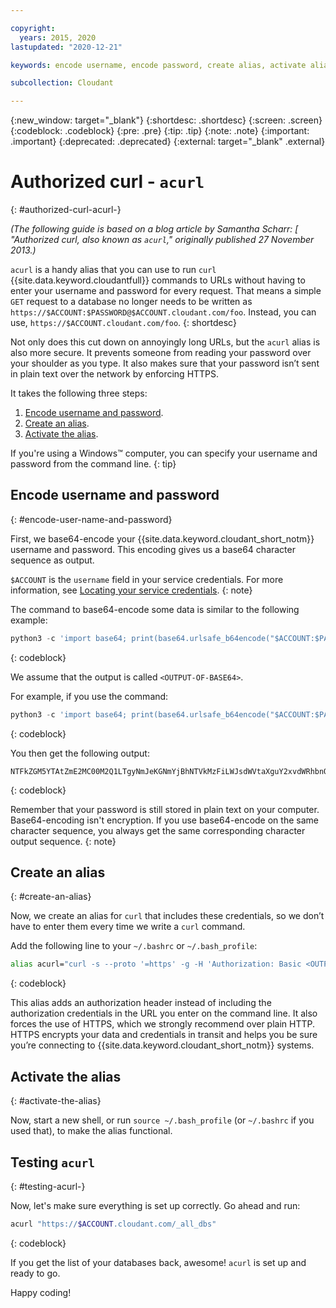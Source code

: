 ```yaml
---

copyright:
  years: 2015, 2020
lastupdated: "2020-12-21"

keywords: encode username, encode password, create alias, activate alias, test acurl

subcollection: Cloudant

---
```


{:new_window: target="_blank"}
{:shortdesc: .shortdesc}
{:screen: .screen}
{:codeblock: .codeblock}
{:pre: .pre}
{:tip: .tip}
{:note: .note}
{:important: .important}
{:deprecated: .deprecated}
{:external: target="_blank" .external}

<!-- Acrolinx: 2020-12-21 -->

# Authorized curl - `acurl`
{: #authorized-curl-acurl-}

*(The following guide is based on a blog article by Samantha Scharr: [
"Authorized curl, also known as `acurl`," originally published 27 November 2013.)*

`acurl` is a handy alias that you can use to run `curl` {{site.data.keyword.cloudantfull}} commands to URLs
without having to enter your username and password for every request.
That means a simple `GET` request to a database no longer needs to be written as
`https://$ACCOUNT:$PASSWORD@$ACCOUNT.cloudant.com/foo`. Instead, you can use, `https://$ACCOUNT.cloudant.com/foo`.
{: shortdesc}

Not only does this cut down on annoyingly long URLs,
but the `acurl` alias is also more secure.
It prevents someone from reading your password over your shoulder as you type.
It also makes sure that your password isn’t sent in plain text over the network by enforcing HTTPS.

It takes the following three steps:

1.	[Encode username and password](#encode-user-name-and-password).
2.	[Create an alias](#create-an-alias).
3.	[Activate the alias](#activate-the-alias).

If you're using a Windows&trade; computer, you can specify your username and password from the command line.
{: tip}

## Encode username and password
{: #encode-user-name-and-password}

First, we base64-encode your {{site.data.keyword.cloudant_short_notm}} username and password.
This encoding gives us a base64 character sequence as output.

`$ACCOUNT` is the `username` field in your service credentials. For more information, see [Locating your service credentials](/docs/Cloudant?topic=Cloudant-locating-your-service-credentials).
{: note}

The command to base64-encode some data is similar to the following example:

```python
python3 -c 'import base64; print(base64.urlsafe_b64encode("$ACCOUNT:$PASSWORD".encode("utf-8")).decode("utf-8"))'
```
{: codeblock}

We assume that the output is called `<OUTPUT-OF-BASE64>`.

For example,
if you use the command:

```python
python3 -c 'import base64; print(base64.urlsafe_b64encode("$ACCOUNT:$PASSWORD".encode("utf-8")).decode("utf-8"))'
```
{: codeblock}

You then get the following output:

```
NTFkZGM5YTAtZmE2MC00M2Q1LTgyNmJeKGNmYjBhNTVkMzFiLWJsdWVtaXguY2xvdWRhbnQuY29tOjY4ODIyZGQ5YTU5YzNhZjA1NDY5YzRhMGRjODUzZjVhYjQzMmQxMDI0NTFiNTQ0ZTUxZjA5MjkwODU2NDcxNWM=
```
{: codeblock}

Remember that your password is still stored in plain text on your computer. Base64-encoding isn't encryption. If you use base64-encode on the same character sequence, you always get the same corresponding character output sequence.
{: note}

## Create an alias
{: #create-an-alias}

Now, we create an alias for `curl` that includes these credentials, so we don’t have to enter them every time we write a `curl` command.

Add the following line to your `~/.bashrc` or `~/.bash_profile`:

```sh
alias acurl="curl -s --proto '=https' -g -H 'Authorization: Basic <OUTPUT-OF-BASE64>'"
```
{: codeblock}

This alias adds an authorization header instead of including the
authorization credentials in the URL you enter on the command line.
It also forces the use of HTTPS, which we strongly recommend over plain HTTP. HTTPS encrypts your data and credentials in transit and helps you be sure you’re connecting to {{site.data.keyword.cloudant_short_notm}} systems.

## Activate the alias
{: #activate-the-alias}

Now, start a new shell, or run `source ~/.bash_profile` (or `~/.bashrc` if you used that), to make the alias functional.

## Testing `acurl`
{: #testing-acurl-}

Now, let's make sure everything is set up correctly.
Go ahead and run:

```sh
acurl "https://$ACCOUNT.cloudant.com/_all_dbs"
```
{: codeblock}

If you get the list of your databases back,
awesome!
`acurl` is set up and ready to go.

Happy coding!